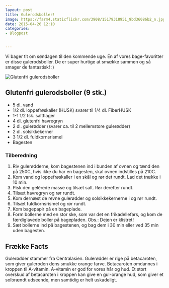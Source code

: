 ```yaml
---
layout: post
title: Gulerodsboller!
image: https://farm4.staticflickr.com/3908/15179318951_9bd36086b2_n.jpg
date: 2015-04-26 12:10
categories:
- Blogpost


---
```


Vi bager tit om søndagen til den kommende uge. En af vores bage-favoritter er disse gulerodsboller. De er super hurtige at smække sammen og så smager de fantastisk! :)




![Glutenfri gulerodsboller](https://farm4.staticflickr.com/3908/15179318951_9bd36086b2_z.jpg) 


## Glutenfri gulerodsboller (9 stk.)
- 5 dl. vand
- 1/2 dl. loppefrøskaller (HUSK) svarer til 1/4 dl. FiberHUSK
- 1-1 1/2 tsk. saltflager
- 4 dl. glutenfri havregryn
- 2 dl. gulerødder (svarer ca. til 2 mellemstore gulerødder)
- 2 dl. solsikkekerner
- 3 1/2 dl. fuldkornsrismel
- Bagesten



### Tilberedning
1. Riv gulerødderne, kom bagestenen ind i bunden af ovnen og tænd den på 250C, hvis ikke du har en bagesten, skal ovnen indstilles på 210C.
2. Kom vand og loppefrøskaller i en skål og rør det rundt. Lad det trække i 10 min.
3. Pisk den gelérede masse og tilsæt salt. Rør derefter rundt.
4. Tilsæt havregryn og rør rundt.
6. Kom dernæst de revne gulerødder og solsikkekernerne i og rør rundt.
7. Tilsæt fuldkornsrismel og rør rundt.
8. Kom bagepapir på en bageplade.
9. Form bollerne med en stor ske, som var det en frikadellefars, og kom de færdiglavede boller på bagepladen. Obs.: Dejen er klistret!
10. Sæt bollerne ind på bagestenen, og bag dem i 30 min eller ved 35 min uden bagesten.













## Frække Facts
Gulerødder stammer fra Centralasien. Gulerødder er rige på betacaroten, som giver guleroden dens smukke orange farve. Betacaroten omdannes i kroppen til A-vitamin. A-vitamin er god for vores hår og hud. Et stort overskud af betacaroten i kroppen kan give en gul-orange hud, som giver et solbrændt udseende, men samtidig er helt uskadeligt.










